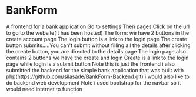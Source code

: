 # BankForm
A frontend for a bank application
Go to settings 
Then pages
Click on the url to go to the website(it has been hosted)
The form:
we have 2 buttons in the create account page
The login button is a link to the login page
The create button submits.....You can't submit without filling all the details
after clicking the create button, you are directed to the details page 
The login page also contains 2 buttons we have the create and login
Create is a link to the login page while  login is a submit button
Note this is just the frontend i also submitted the backend for the simple bank application that was built with php(https://github.com/silasade/BankForm-Backend.git)
i would also like to do backend web development
Note i used bootstrap for the navbar so it would need internet to function
